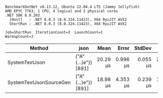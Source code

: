 ```

BenchmarkDotNet v0.13.12, Ubuntu 22.04.4 LTS (Jammy Jellyfish)
AMD EPYC 7763, 1 CPU, 4 logical and 2 physical cores
.NET SDK 8.0.203
  [Host]   : .NET 8.0.3 (8.0.324.11423), X64 RyuJIT AVX2
  ShortRun : .NET 8.0.3 (8.0.324.11423), X64 RyuJIT AVX2

Job=ShortRun  IterationCount=3  LaunchCount=1  
WarmupCount=3  

```
| Method                  | json                | Mean     | Error    | StdDev   | Min      | Max      | Gen0   | Allocated |
|------------------------ |-------------------- |---------:|---------:|---------:|---------:|---------:|-------:|----------:|
| SystemTextJson          | {&quot;A&quot;(...)e&quot;}} [891] | 20.29 μs | 0.996 μs | 0.055 μs | 20.23 μs | 20.33 μs | 0.0305 |   3.19 KB |
| SystemTextJsonSourceGen | {&quot;A&quot;(...)e&quot;}} [891] | 18.98 μs | 4.353 μs | 0.239 μs | 18.76 μs | 19.23 μs | 0.0305 |   3.19 KB |
